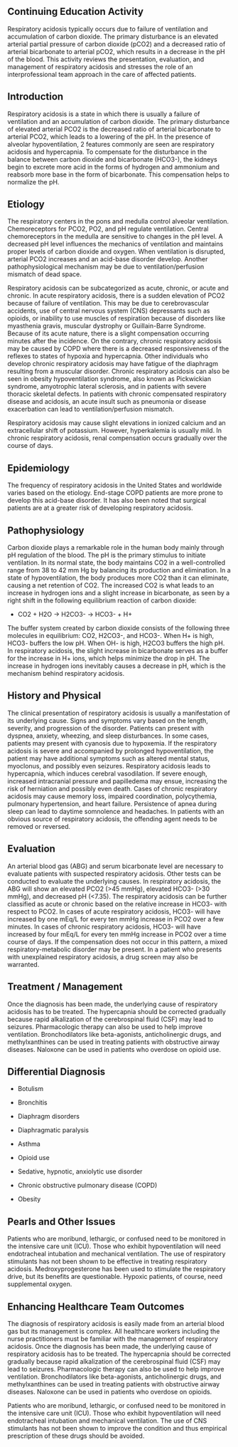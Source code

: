 ## Continuing Education Activity

Respiratory acidosis typically occurs due to failure of ventilation and accumulation of carbon dioxide. The primary disturbance is an elevated arterial partial pressure of carbon dioxide (pCO2) and a decreased ratio of arterial bicarbonate to arterial pCO2, which results in a decrease in the pH of the blood. This activity reviews the presentation, evaluation, and management of respiratory acidosis and stresses the role of an interprofessional team approach in the care of affected patients.

## Introduction

Respiratory acidosis is a state in which there is usually a failure of ventilation and an accumulation of carbon dioxide. The primary disturbance of elevated arterial PCO2 is the decreased ratio of arterial bicarbonate to arterial PCO2, which leads to a lowering of the pH. In the presence of alveolar hypoventilation, 2 features commonly are seen are respiratory acidosis and hypercapnia. To compensate for the disturbance in the balance between carbon dioxide and bicarbonate (HCO3-), the kidneys begin to excrete more acid in the forms of hydrogen and ammonium and reabsorb more base in the form of bicarbonate. This compensation helps to normalize the pH.

## Etiology

The respiratory centers in the pons and medulla control alveolar ventilation. Chemoreceptors for PCO2, PO2, and pH regulate ventilation. Central chemoreceptors in the medulla are sensitive to changes in the pH level. A decreased pH level influences the mechanics of ventilation and maintains proper levels of carbon dioxide and oxygen. When ventilation is disrupted, arterial PCO2 increases and an acid-base disorder develop. Another pathophysiological mechanism may be due to ventilation/perfusion mismatch of dead space.

Respiratory acidosis can be subcategorized as acute, chronic, or acute and chronic. In acute respiratory acidosis, there is a sudden elevation of PCO2 because of failure of ventilation. This may be due to cerebrovascular accidents, use of central nervous system (CNS) depressants such as opioids, or inability to use muscles of respiration because of disorders like myasthenia gravis, muscular dystrophy or Guillain-Barre Syndrome. Because of its acute nature, there is a slight compensation occurring minutes after the incidence. On the contrary, chronic respiratory acidosis may be caused by COPD where there is a decreased responsiveness of the reflexes to states of hypoxia and hypercapnia. Other individuals who develop chronic respiratory acidosis may have fatigue of the diaphragm resulting from a muscular disorder. Chronic respiratory acidosis can also be seen in obesity hypoventilation syndrome, also known as Pickwickian syndrome, amyotrophic lateral sclerosis, and in patients with severe thoracic skeletal defects. In patients with chronic compensated respiratory disease and acidosis, an acute insult such as pneumonia or disease exacerbation can lead to ventilation/perfusion mismatch.

Respiratory acidosis may cause slight elevations in ionized calcium and an extracellular shift of potassium. However, hyperkalemia is usually mild. In chronic respiratory acidosis, renal compensation occurs gradually over the course of days.

## Epidemiology

The frequency of respiratory acidosis in the United States and worldwide varies based on the etiology. End-stage COPD patients are more prone to develop this acid-base disorder. It has also been noted that surgical patients are at a greater risk of developing respiratory acidosis.

## Pathophysiology

Carbon dioxide plays a remarkable role in the human body mainly through pH regulation of the blood. The pH is the primary stimulus to initiate ventilation. In its normal state, the body maintains CO2 in a well-controlled range from 38 to 42 mm Hg by balancing its production and elimination. In a state of hypoventilation, the body produces more CO2 than it can eliminate, causing a net retention of CO2. The increased CO2 is what leads to an increase in hydrogen ions and a slight increase in bicarbonate, as seen by a right shift in the following equilibrium reaction of carbon dioxide:

  * CO2 + H2O -> H2CO3- -> HCO3- + H+

The buffer system created by carbon dioxide consists of the following three molecules in equilibrium: CO2, H2CO3-, and HCO3-. When H+ is high, HCO3- buffers the low pH. When OH- is high, H2CO3 buffers the high pH. In respiratory acidosis, the slight increase in bicarbonate serves as a buffer for the increase in H+ ions, which helps minimize the drop in pH. The increase in hydrogen ions inevitably causes a decrease in pH, which is the mechanism behind respiratory acidosis.

## History and Physical

The clinical presentation of respiratory acidosis is usually a manifestation of its underlying cause. Signs and symptoms vary based on the length, severity, and progression of the disorder. Patients can present with dyspnea, anxiety, wheezing, and sleep disturbances. In some cases, patients may present with cyanosis due to hypoxemia. If the respiratory acidosis is severe and accompanied by prolonged hypoventilation, the patient may have additional symptoms such as altered mental status, myoclonus, and possibly even seizures. Respiratory acidosis leads to hypercapnia, which induces cerebral vasodilation. If severe enough, increased intracranial pressure and papilledema may ensue, increasing the risk of herniation and possibly even death. Cases of chronic respiratory acidosis may cause memory loss, impaired coordination, polycythemia, pulmonary hypertension, and heart failure. Persistence of apnea during sleep can lead to daytime somnolence and headaches. In patients with an obvious source of respiratory acidosis, the offending agent needs to be removed or reversed.

## Evaluation

An arterial blood gas (ABG) and serum bicarbonate level are necessary to evaluate patients with suspected respiratory acidosis. Other tests can be conducted to evaluate the underlying causes. In respiratory acidosis, the ABG will show an elevated PCO2 (>45 mmHg), elevated HCO3- (>30 mmHg), and decreased pH (<7.35). The respiratory acidosis can be further classified as acute or chronic based on the relative increase in HCO3- with respect to PCO2. In cases of acute respiratory acidosis, HCO3- will have increased by one mEq/L for every ten mmHg increase in PCO2 over a few minutes. In cases of chronic respiratory acidosis, HCO3- will have increased by four mEq/L for every ten mmHg increase in PCO2 over a time course of days. If the compensation does not occur in this pattern, a mixed respiratory-metabolic disorder may be present. In a patient who presents with unexplained respiratory acidosis, a drug screen may also be warranted.

## Treatment / Management

Once the diagnosis has been made, the underlying cause of respiratory acidosis has to be treated. The hypercapnia should be corrected gradually because rapid alkalization of the cerebrospinal fluid (CSF) may lead to seizures. Pharmacologic therapy can also be used to help improve ventilation. Bronchodilators like beta-agonists, anticholinergic drugs, and methylxanthines can be used in treating patients with obstructive airway diseases. Naloxone can be used in patients who overdose on opioid use.

## Differential Diagnosis

  * Botulism

  * Bronchitis

  * Diaphragm disorders

  * Diaphragmatic paralysis

  * Asthma

  * Opioid use

  * Sedative, hypnotic, anxiolytic use disorder

  * Chronic obstructive pulmonary disease (COPD)

  * Obesity

## Pearls and Other Issues

Patients who are moribund, lethargic, or confused need to be monitored in the intensive care unit (ICU). Those who exhibit hypoventilation will need endotracheal intubation and mechanical ventilation. The use of respiratory stimulants has not been shown to be effective in treating respiratory acidosis. Medroxyprogesterone has been used to stimulate the respiratory drive, but its benefits are questionable. Hypoxic patients, of course, need supplemental oxygen.

## Enhancing Healthcare Team Outcomes 

The diagnosis of respiratory acidosis is easily made from an arterial blood gas but its management is complex. All healthcare workers including the nurse practitioners must be familiar with the management of respiratory acidosis. Once the diagnosis has been made, the underlying cause of respiratory acidosis has to be treated. The hypercapnia should be corrected gradually because rapid alkalization of the cerebrospinal fluid (CSF) may lead to seizures. Pharmacologic therapy can also be used to help improve ventilation. Bronchodilators like beta-agonists, anticholinergic drugs, and methylxanthines can be used in treating patients with obstructive airway diseases. Naloxone can be used in patients who overdose on opioids.

Patients who are moribund, lethargic, or confused need to be monitored in the intensive care unit (ICU). Those who exhibit hypoventilation will need endotracheal intubation and mechanical ventilation. The use of CNS stimulants has not been shown to improve the condition and thus empirical prescription of these drugs should be avoided.
